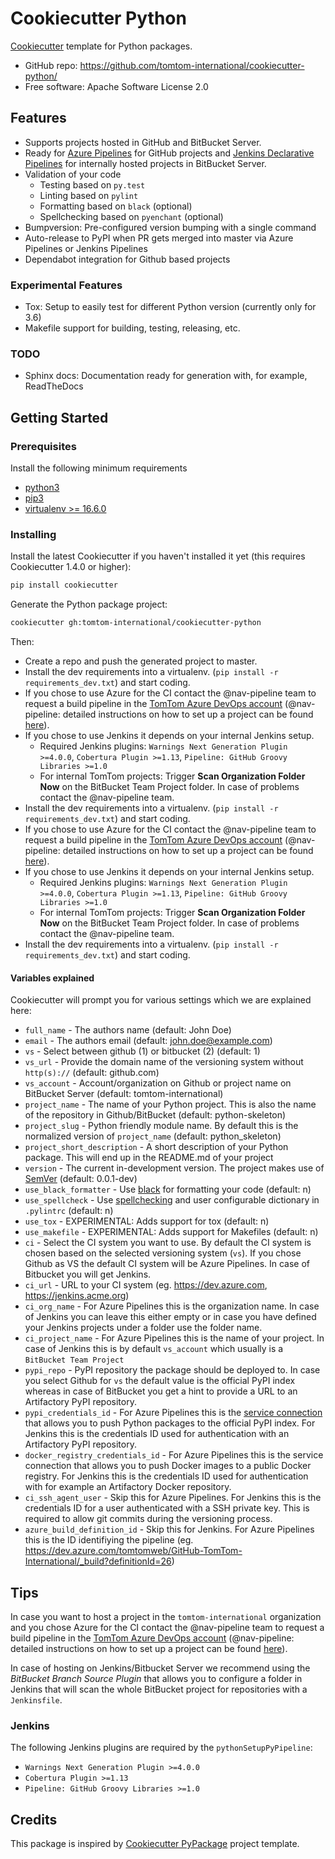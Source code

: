# Cookiecutter Python

[Cookiecutter](https://github.com/audreyr/cookiecutter) template for Python packages.

* GitHub repo: https://github.com/tomtom-international/cookiecutter-python/
* Free software: Apache Software License 2.0

## Features

* Supports projects hosted in GitHub and BitBucket Server.
* Ready for [Azure Pipelines](https://docs.microsoft.com/en-us/azure/devops/pipelines/) for GitHub projects and [Jenkins Declarative Pipelines](https://jenkins.io/doc/book/pipeline/syntax/#declarative-pipeline) for internally hosted projects in BitBucket Server.
* Validation of your code
  * Testing based on `py.test`
  * Linting based on `pylint`
  * Formatting based on `black` (optional)
  * Spellchecking based on `pyenchant` (optional)
* Bumpversion: Pre-configured version bumping with a single command
* Auto-release to PyPI when PR gets merged into master via Azure Pipelines or Jenkins Pipelines
* Dependabot integration for Github based projects

### Experimental Features

* Tox: Setup to easily test for different Python version (currently only for 3.6)
* Makefile support for building, testing, releasing, etc.

### TODO

* Sphinx docs: Documentation ready for generation with, for example, ReadTheDocs

## Getting Started

### Prerequisites

Install the following minimum requirements

* [python3](https://www.python.org/downloads)
* [pip3](https://pip.pypa.io/en/stable/installing)
* [virtualenv >= 16.6.0](https://virtualenv.pypa.io/en/latest/installation/)

### Installing

Install the latest Cookiecutter if you haven't installed it yet (this requires Cookiecutter 1.4.0 or higher):

```bash
pip install cookiecutter
```

Generate the Python package project:

```bash
cookiecutter gh:tomtom-international/cookiecutter-python
```

Then:

* Create a repo and push the generated project to master.
* Install the dev requirements into a virtualenv. (``pip install -r requirements_dev.txt``) and start coding.
* If you chose to use Azure for the CI contact the @nav-pipeline team to request a build pipeline in the [TomTom Azure DevOps account](https://dev.azure.com/tomtomweb/GitHub-TomTom-International/_build) (@nav-pipeline: detailed instructions on how to set up a project can be found [here](https://github.com/tomtom-international/azure-pipeline-templates/blob/master/README.md)).
* If you chose to use Jenkins it depends on your internal Jenkins setup.
  * Required Jenkins plugins: `Warnings Next Generation Plugin >=4.0.0`, `Cobertura Plugin >=1.13`,  `Pipeline: GitHub Groovy Libraries >=1.0`
  * For internal TomTom projects: Trigger **Scan Organization Folder Now** on the BitBucket Team Project folder. In case of problems contact the @nav-pipeline team.
* Install the dev requirements into a virtualenv. (``pip install -r requirements_dev.txt``) and start coding.
* If you chose to use Azure for the CI contact the @nav-pipeline team to request a build pipeline in the [TomTom Azure DevOps account](https://dev.azure.com/tomtomweb/GitHub-TomTom-International/_build) (@nav-pipeline: detailed instructions on how to set up a project can be found [here](https://github.com/tomtom-international/azure-pipeline-templates/blob/master/README.md)).
* If you chose to use Jenkins it depends on your internal Jenkins setup.
  * Required Jenkins plugins: `Warnings Next Generation Plugin >=4.0.0`, `Cobertura Plugin >=1.13`,  `Pipeline: GitHub Groovy Libraries >=1.0`
  * For internal TomTom projects: Trigger **Scan Organization Folder Now** on the BitBucket Team Project folder. In case of problems contact the @nav-pipeline team.
* Install the dev requirements into a virtualenv. (`pip install -r requirements_dev.txt`) and start coding.


#### Variables explained

Cookiecutter will prompt you for various settings which we are explained here:

* `full_name` -  The authors name (default: John Doe)
* `email` - The authors email (default: john.doe@example.com)
* `vs` - Select between github (1) or bitbucket (2) (default: 1)
* `vs_url` - Provide the domain name of the versioning system without `http(s)://` (default: github.com)
* `vs_account` - Account/organization on Github or project name on BitBucket Server (default: tomtom-international)
* `project_name` - The name of your Python project. This is also the name of the repository in Github/BitBucket (default: python-skeleton)
* `project_slug` -  Python friendly module name. By default this is the normalized version of `project_name` (default: python_skeleton)
* `project_short_description` -  A short description of your Python package. This will end up in the README.md of your project
* `version` - The current in-development version. The project makes use of [SemVer](https://semver.org) (default: 0.0.1-dev)
* `use_black_formatter` - Use [black](https://github.com/psf/black) for formatting your code (default: n)
* `use_spellcheck` - Use [spellchecking](https://github.com/rfk/pyenchant) and user configurable dictionary in `.pylintrc` (default: n)
* `use_tox` - EXPERIMENTAL: Adds support for tox (default: n)
* `use_makefile` - EXPERIMENTAL: Adds support for Makefiles (default: n)
* `ci` - Select the CI system you want to use. By default the CI system is chosen based on the selected versioning system (`vs`). If you chose Github as VS the default CI system will be Azure Pipelines.  In case of Bitbucket you will get Jenkins.
* `ci_url` - URL to your CI system (eg. https://dev.azure.com, https://jenkins.acme.org)
* `ci_org_name` - For Azure Pipelines this is the organization name. In case of Jenkins you can leave this either empty or in case you have defined your Jenkins projects under a folder use the folder name.
* `ci_project_name` - For Azure Pipelines this is the name of your project. In case of Jenkins this is by default `vs_account` which usually is a `BitBucket Team Project`
* `pypi_repo` - PyPI repository the package should be deployed to. In case you select Github for `vs` the default value is the official PyPI index whereas in case of BitBucket you get a hint to provide a URL to an Artifactory PyPI repository.
* `pypi_credentials_id` - For Azure Pipelines this is the [service connection](https://docs.microsoft.com/en-us/azure/devops/pipelines/library/service-endpoints?view=azure-devops&tabs=yaml) that allows you to push Python packages to the official PyPI index. For Jenkins this is the credentials ID used for authentication with an Artifactory PyPI repository.
* `docker_registry_credentials_id` - For Azure Pipelines this is the service connection that allows you to push Docker images to a public Docker registry. For Jenkins this is the credentials ID used for authentication with for example an Artifactory Docker repository.
* `ci_ssh_agent_user` -  Skip this for Azure Pipelines. For Jenkins this is the credentials ID for a user authenticated with a SSH private key. This is required to allow git commits during the versioning process.
* `azure_build_definition_id` - Skip this for Jenkins. For Azure Pipelines this is the ID identifiying the pipeline (eg. https://dev.azure.com/tomtomweb/GitHub-TomTom-International/_build?definitionId=26)

## Tips

In case you want to host a project in the `tomtom-international` organization and you chose Azure for the CI contact the @nav-pipeline team to request a build pipeline in the [TomTom Azure DevOps account](https://dev.azure.com/tomtomweb/GitHub-TomTom-International/_build) (@nav-pipeline: detailed instructions on how to set up a project can be found [here](https://github.com/tomtom-international/azure-pipeline-templates/blob/master/README.md)).

In case of hosting on Jenkins/Bitbucket Server we recommend using the *BitBucket Branch Source Plugin* that allows you to configure a folder in Jenkins that will scan the whole BitBucket project for repositories with a `Jenkinsfile`.

### Jenkins

The following Jenkins plugins are required by the `pythonSetupPyPipeline`:

* `Warnings Next Generation Plugin >=4.0.0`
* `Cobertura Plugin >=1.13`
* `Pipeline: GitHub Groovy Libraries >=1.0`

## Credits

This package is inspired by [Cookiecutter PyPackage](https://github.com/audreyr/cookiecutter-pypackage/) project template.
